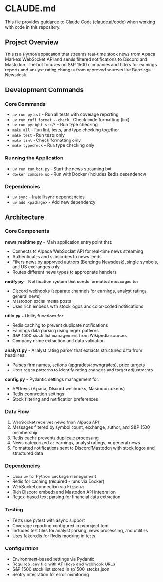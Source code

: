 # CLAUDE.md

This file provides guidance to Claude Code (claude.ai/code) when working with code in this repository.

## Project Overview

This is a Python application that streams real-time stock news from Alpaca Markets WebSocket API and sends filtered notifications to Discord and Mastodon. The bot focuses on S&P 1500 companies and filters for earnings reports and analyst rating changes from approved sources like Benzinga Newsdesk.

## Development Commands

### Core Commands
- `uv run pytest` - Run all tests with coverage reporting
- `uv run ruff format --check` - Check code formatting (lint)
- `uv run pyright src/*` - Run type checking
- `make all` - Run lint, tests, and type checking together
- `make test` - Run tests only
- `make lint` - Check formatting only
- `make typecheck` - Run type checking only

### Running the Application
- `uv run run_bot.py` - Start the news streaming bot
- `docker compose up` - Run with Docker (includes Redis dependency)

### Dependencies
- `uv sync` - Install/sync dependencies
- `uv add <package>` - Add new dependency

## Architecture

### Core Components

**news_realtime.py** - Main application entry point that:
- Connects to Alpaca WebSocket API for real-time news streaming
- Authenticates and subscribes to news feeds
- Filters news by approved authors (Benzinga Newsdesk), single symbols, and US exchanges only
- Routes different news types to appropriate handlers

**notify.py** - Notification system that sends formatted messages to:
- Discord webhooks (separate channels for earnings, analyst ratings, general news)
- Mastodon social media posts
- Uses rich embeds with stock logos and color-coded notifications

**utils.py** - Utility functions for:
- Redis caching to prevent duplicate notifications
- Earnings data parsing using regex patterns
- S&P 1500 stock list management from Wikipedia sources
- Company name extraction and data validation

**analyst.py** - Analyst rating parser that extracts structured data from headlines:
- Parses firm names, actions (upgrades/downgrades), price targets
- Uses regex patterns to identify rating changes and target adjustments

**config.py** - Pydantic settings management for:
- API keys (Alpaca, Discord webhooks, Mastodon tokens)
- Redis connection settings
- Stock filtering and notification preferences

### Data Flow
1. WebSocket receives news from Alpaca API
2. Messages filtered by symbol count, exchange, author, and S&P 1500 membership
3. Redis cache prevents duplicate processing
4. News categorized as earnings, analyst ratings, or general news
5. Formatted notifications sent to Discord/Mastodon with stock logos and structured data

### Dependencies
- Uses `uv` for Python package management
- Redis for caching (required - runs via Docker)
- WebSocket connection via `httpx-ws`
- Rich Discord embeds and Mastodon API integration
- Regex-based text parsing for financial data extraction

### Testing
- Tests use pytest with async support
- Coverage reporting configured in pyproject.toml
- Includes test files for analyst parsing, news processing, and utilities
- Uses fakeredis for Redis mocking in tests

### Configuration
- Environment-based settings via Pydantic
- Requires .env file with API keys and webhook URLs
- S&P 1500 stock list stored in sp1500_stocks.json
- Sentry integration for error monitoring